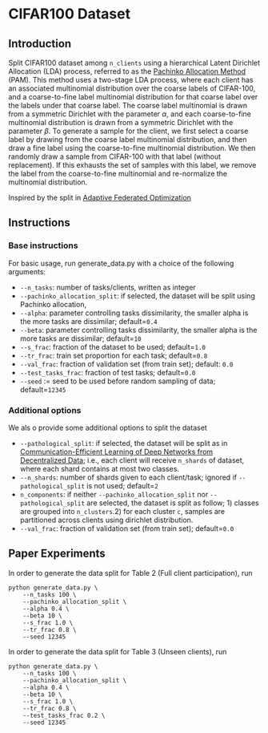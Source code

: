 # CIFAR100 Dataset

## Introduction
Split CIFAR100 dataset among `n_clients` using a hierarchical Latent Dirichlet
Allocation (LDA) process, referred to as the
[Pachinko Allocation Method](https://people.cs.umass.edu/~mccallum/papers/pam-icml06.pdf) (PAM).
This method uses a two-stage LDA process, where each client has an associated
multinomial distribution over the coarse labels of CIFAR-100, and a
coarse-to-fine label multinomial distribution for that coarse label over the
labels under that coarse label. The coarse label multinomial is drawn from a
symmetric Dirichlet with the parameter $\alpha$, and each coarse-to-fine multinomial
distribution is drawn from a symmetric Dirichlet with the parameter $\beta$. 
To generate a sample for the client, we first select
a coarse label by drawing from the coarse label multinomial distribution, and
then draw a fine label using the coarse-to-fine multinomial distribution. We
then randomly draw a sample from CIFAR-100 with that label (without
replacement). If this exhausts the set of samples with this label, we
remove the label from the coarse-to-fine multinomial and re-normalize the
multinomial distribution.

Inspired by the split in
[Adaptive Federated Optimization](https://arxiv.org/abs/2003.00295)

## Instructions

### Base instructions

For basic usage, run generate_data.py with a choice of the following arguments:

- ```--n_tasks```: number of tasks/clients, written as integer
- ```--pachinko_allocation_split```:  if selected, the dataset will be split
  using Pachinko allocation,
- ```--alpha```: parameter controlling tasks dissimilarity, the smaller alpha
  is the more tasks are dissimilar; 
  default=``0.4``
-  ```--beta```: parameter controlling tasks dissimilarity, the smaller alpha
   is the more tasks are dissimilar; 
  default=``10`` 
- ```--s_frac```: fraction of the dataset to be used; default=``1.0``
- ```--tr_frac```: train set proportion for each task; default=``0.8``
- ```--val_frac```: fraction of validation set (from train set); default: ``0.0``
- ```--test_tasks_frac```: fraction of test tasks; default=``0.0``
- ```--seed``` := seed to be used before random sampling of data; default=``12345``


### Additional options

We als o provide some additional options to split the dataset

- ```--pathological_split```: if selected, the dataset will be split as in
  [Communication-Efficient Learning of Deep Networks from Decentralized Data](https://arxiv.org/abs/1602.05629);
  i.e., each client will receive `n_shards` of dataset, where each shard 
  contains at most two classes.
- ```--n_shards```: number of shards given to each client/task;
  ignored if `--pathological_split` is not used;
  default=`2`
- ```n_components```: if neither  ``--pachinko_allocation_split`` nor 
  `--pathological_split` are selected,
  the dataset is split as follow; 1) classes are grouped into `n_clusters`.2) for
  each cluster `c`,  samples are partitioned across clients using
  dirichlet distribution.
- ```--val_frac```: fraction of validation set (from train set); default=`0.0`
  
## Paper Experiments
In order to generate the data split for Table 2 (Full client participation), run

```
python generate_data.py \
    --n_tasks 100 \
    --pachinko_allocation_split \
    --alpha 0.4 \
    --beta 10 \
    --s_frac 1.0 \
    --tr_frac 0.8 \
    --seed 12345    
```

In order to generate the data split for Table 3 (Unseen clients), run

```
python generate_data.py \
    --n_tasks 100 \
    --pachinko_allocation_split \
    --alpha 0.4 \
    --beta 10 \
    --s_frac 1.0 \
    --tr_frac 0.8 \
    --test_tasks_frac 0.2 \
    --seed 12345   
```